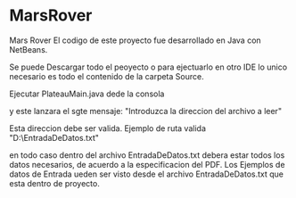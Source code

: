 # MarsRover
Mars Rover
El codigo de este proyecto fue desarrollado en Java con NetBeans.

Se puede Descargar todo el peoyecto o para ejectuarlo en otro IDE lo unico necesario es todo el contenido de la carpeta Source.

Ejecutar PlateauMain.java dede la consola

y este lanzara el sgte mensaje: "Introduzca la direccion del archivo a leer"

Esta direccion debe ser valida.
Ejemplo de ruta valida "D:\\EntradaDeDatos.txt"

en todo caso dentro del archivo EntradaDeDatos.txt debera estar todos los datos necesarios, de acuerdo a la especificacion del PDF.
Los Ejemplos de datos de Entrada ueden ser visto desde el archivo EntradaDeDatos.txt que esta dentro de proyecto.
